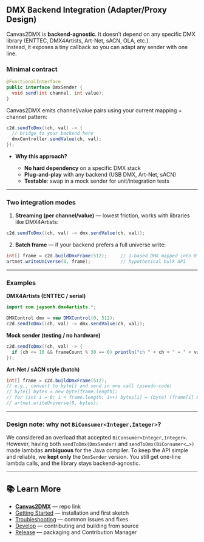 ## DMX Backend Integration (Adapter/Proxy Design)

Canvas2DMX is **backend-agnostic**. It doesn’t depend on any specific DMX library (ENTTEC, DMX4Artists, Art-Net, sACN, OLA, etc.).  
Instead, it exposes a tiny callback so you can adapt any sender with one line.

### Minimal contract

```java
@FunctionalInterface
public interface DmxSender {
  void send(int channel, int value);
}
```

Canvas2DMX emits channel/value pairs using your current mapping + channel pattern:

```java
c2d.sendToDmx((ch, val) -> {
  // bridge to your backend here
  dmxController.sendValue(ch, val);
});
```

* **Why this approach?**

  * **No hard dependency** on a specific DMX stack
  * **Plug-and-play** with any backend (USB DMX, Art-Net, sACN)
  * **Testable**: swap in a mock sender for unit/integration tests

---

### Two integration modes

1. **Streaming (per channel/value)** — lowest friction, works with libraries like DMX4Artists:

```java
c2d.sendToDmx((ch, val) -> dmx.sendValue(ch, val));
```

2. **Batch frame** — if your backend prefers a full universe write:

```java
int[] frame = c2d.buildDmxFrame(512);     // 1-based DMX mapped into 0-based array
artnet.writeUniverse(0, frame);           // hypothetical bulk API
```

---

### Examples

**DMX4Artists (ENTTEC / serial)**

```java
import com.jaysonh.dmx4artists.*;

DMXControl dmx = new DMXControl(0, 512);
c2d.sendToDmx((ch, val) -> dmx.sendValue(ch, val));
```

**Mock sender (testing / no hardware)**

```java
c2d.sendToDmx((ch, val) -> {
  if (ch <= 16 && frameCount % 30 == 0) println("ch " + ch + " = " + val);
});
```

**Art-Net / sACN style (batch)**

```java
int[] frame = c2d.buildDmxFrame(512);
// e.g., convert to byte[] and send in one call (pseudo-code)
// byte[] bytes = new byte[frame.length];
// for (int i = 0; i < frame.length; i++) bytes[i] = (byte) (frame[i] & 0xFF);
// artnet.writeUniverse(0, bytes);
```

---

### Design note: why not `BiConsumer<Integer,Integer>`?

We considered an overload that accepted `BiConsumer<Integer,Integer>`.
However, having both `sendToDmx(DmxSender)` and `sendToDmx(BiConsumer<…>)` made lambdas **ambiguous** for the Java compiler.
To keep the API simple and reliable, we **kept only** the `DmxSender` version.
You still get one-line lambda calls, and the library stays backend-agnostic.

---

## 📚 Learn More

* **[Canvas2DMX](https://github.com/jshaw/Canvas2DMX)** — repo link
* [Getting Started](getting-started.md) — installation and first sketch
* [Troubleshooting](troubleshooting.md) — common issues and fixes
* [Develop](develop.md) — contributing and building from source
* [Release](release.md) — packaging and Contribution Manager